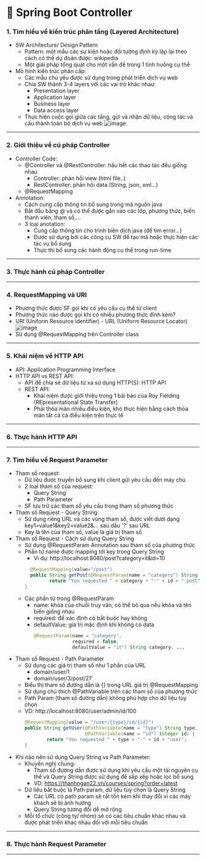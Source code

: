 # 🧩 Spring Boot Controller
### 1. Tìm hiểu về kiến trúc phân tầng (Layered Architecture)
- SW Architecture/ Design Pattern
  * Pattern: một mẫu các sự kiện hoặc đối tượng định kỳ lặp lại theo cách có thể dự đoán được: wikipedia
  * Một giải pháp tổng quát cho một vấn đề trong 1 tình huống cụ thể
- Mô hình kiến trúc phân cấp:
  * Các mẫu chủ yếu được sử dụng trong phát triển dịch vụ web
  * Chia SW thành 3-4 layers với các vai trò khác nhau:
    + Presentation layer
    + Application layer
    + Business layer
    + Data access layer
  * Thực hiện cuộc gọi giữa các tầng, gửi và nhận dữ liệu, cộng tác và cấu thành toàn bộ dịch vụ web
  ![image](https://github.com/thanhngan22/hackathon-backend-rookie/assets/93416202/9833539c-f5ce-42e3-a2ad-cd331edd1553)

___

### 2. Giới thiệu về cú pháp Controller
- Controller Code:
  * @Controller và @RestController: hầu hết các thao tác đều giống nhau
    + Controller: phản hồi view (html file..)
    + RestController: phản hồi data (String, json, xml...)
  * @RequestMapping
- Annotation:
  * Cách cung cấp thông tin bổ sung trong mã nguồn java
  * Bắt đầu bằng @ và có thể được gắn vào các lớp, phương thức, biến thành viên, tham số,...
  * 3 loại anotation:
    + Cung cấp thông tin cho trình biên dịch java (để tìm error...)
    + Được sử dụng bởi các công cụ SW để tạo mã hoặc thực hiện các tác vụ bổ sung
    + Thực thi bổ sung các hành động cụ thể trong run-time
___

### 3. Thực hành cú pháp Controller

___

### 4. RequestMapping và URI
- Phương thức được SF gọi khi có yêu cầu cụ thể từ client
- Phương thức nào được gọi khi có nhiều phương thức đính kèm?
- URI (Uniform Resource Identifier) - URL (Uniform Resource Locator)
  ![image](https://github.com/thanhngan22/hackathon-backend-rookie/assets/93416202/ef84bd31-9964-4cc0-abbd-c5b1c88e0464)
- Sử dụng @RequestMapping trên Controller class

___ 

### 5. Khái niệm về HTTP API
- API: Application Programming Interface
- HTTP API vs REST API:
  * API để chia sẻ dữ liệu từ xa sử dụng HTTP(S): HTTP API
  * REST API:
    + Khái niệm được giới thiệu trong 1 bài báo của Roy Fielding (REpresentational State Transfer)
    + Phải thỏa mãn nhiều điều kiện, khó thực hiện bằng cách thỏa mãn tất cả cá điều kiện trên thực tế
___

### 6. Thực hành HTTP API

___

### 7. Tìm hiểu về Request Parameter
- Tham số request:
  * Dữ liệu được truyền bổ sung khi client gửi yêu cầu đến máy chủ
  * 2 loại tham số của request:
    + Query String
    + Path Parameter
  * SF lưu trữ các tham số yêu cầu trong tham số phương thức
- Tham số Request - Query String:
  * Sử dụng riêng URL và các vùng tham số, được viết dưới dạng key1=value1&key2=value2&... sau dấu '?' sau URL
  * Key là tên của tham số, value là giá trị tham số
- Tham số Request - Cách sử dụng Query String
  * Sử dụng @RequestParam  Annotation sau tham số của phương thức
  * Phần tử name được mapping tới key trong Query String
    + Ví dụ: http://localhost:8080/post?category=it&id=10
    ```java
      @RequestMapping(value="/post")
      public String getPost(@RequestParam(name = "category") String category, @RequestParam(name = "id") Integer id) {
             return "You requested " + category + "-" + id + " post";
    }
    ```
  * Các phần tử trong @RequestParam
    + name: khóa của chuỗi truy vấn, có thể bỏ qua nếu khóa và tên biến giống nhau
    + required: để xác định có bắt buộc hay không
    + defaultValue: giá trị mặc định khi không có data
      ```java
      @RequestParam(name = "category",
                    required = false,
                    defaultValue = "it") String category, ...
      ```
- Tham số Request - Path Parameter
  * Sử dụng các giá trị tham số như 1 phần của URL
    + domain/user/1
    + domain/user/3/post/27
  * Biểu thị tham số đường dẫn là {} trong URL giá trị @RequestMapping
  * Sử dụng chú thích @PathVariable trên các tham số của phương thức
  * Path Param (tham số đường dẫn) không phù hợp cho dữ liệu tùy chọn
  * VD: http://localhost:8080/user/admin/id/100
    ```java
    @RequestMapping(value = "/user/{type}/id/{id}")
    public String getUser(@PathVariable(name = "type") String type,
                          @PathVariable(name = "id") Integer id) {
            return "You requested " + type + "-" + id + "user";
    }
    ```
- Khi nào nên sử dụng Query String vs Path Parameter:
  * Khuyến nghị chung:
    + Tham số đường dẫn được sử dụng khi yêu cầu một tài nguyên cụ thể và Query String được sử dụng để sắp xếp hoặc lọc bổ sung
    + VD: https://thanhngan22.vn/courses/spring?order=latest
  * Dữ liệu bắt buộc là Path param, dữ liệu tùy chọn là Query String
    + Các URL có path param sẽ rất tốn kém khi thay đổi vì các máy khách sẽ bị ảnh hưởng
    + Query String tương đối dễ mở rộng
  * Mỗi tổ chức (công ty/ nhóm) sẽ có các tiêu chuẩn khác nhau và được phát triển khác nhau đối với mỗi tiêu chuẩn

___

### 8. Thực hành Request Parameter

___
































